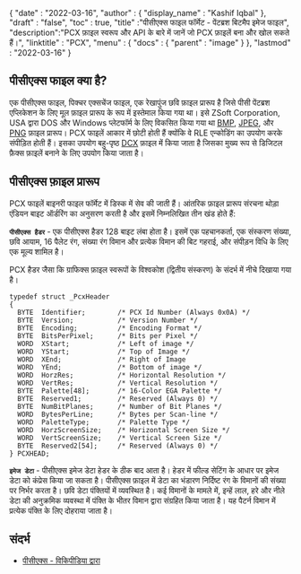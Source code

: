 {
  "date" : "2022-03-16",
  "author" : {
    "display_name" : "Kashif Iqbal"
},
  "draft" : "false",
  "toc" : true,
  "title" :"पीसीएक्स फाइल फॉर्मेट - पेंटब्रश बिटमैप इमेज फाइल",
  "description":"PCX फ़ाइल स्वरूप और API के बारे में जानें जो PCX फ़ाइलें बना और खोल सकते हैं।",
  "linktitle" : "PCX",
  "menu" : {
    "docs" : {
      "parent" : "image"
}
},
  "lastmod" : "2022-03-16"
}

## पीसीएक्स फाइल क्या है?

एक पीसीएक्स फाइल, पिक्चर एक्सचेंज फाइल, एक रेखापुंज छवि फ़ाइल प्रारूप है जिसे पीसी पेंटब्रश एप्लिकेशन के लिए मूल फ़ाइल प्रारूप के रूप में इस्तेमाल किया गया था। इसे ZSoft Corporation, USA द्वारा DOS और Windows प्लेटफॉर्म के लिए विकसित किया गया था [BMP](/hi/image/bmp/), [JPEG](/hi/image/jpeg/), और [PNG](/hi/image/png/) फ़ाइल प्रारूप। PCX फाइलें आकार में छोटी होती हैं क्योंकि वे RLE एन्कोडिंग का उपयोग करके संपीड़ित होती हैं। इसका उपयोग बहु-पृष्ठ [DCX](/hi/image/dcx/) फ़ाइल में किया जाता है जिसका मुख्य रूप से डिजिटल फ़ैक्स फ़ाइलें बनाने के लिए उपयोग किया जाता है।

## पीसीएक्स फ़ाइल प्रारूप

PCX फाइलें बाइनरी फाइल फॉर्मेट में डिस्क में सेव की जाती हैं। आंतरिक फ़ाइल प्रारूप संरचना थोड़ा एंडियन बाइट ऑर्डरिंग का अनुसरण करती है और इसमें निम्नलिखित तीन खंड होते हैं:

**`पीसीएक्स हैडर`** - एक पीसीएक्स हैडर 128 बाइट लंबा होता है। इसमें एक पहचानकर्ता, एक संस्करण संख्या, छवि आयाम, 16 पैलेट रंग, संख्या रंग विमान और प्रत्येक विमान की बिट गहराई, और संपीड़न विधि के लिए एक मूल्य शामिल है।

PCX हैडर जैसा कि ग्राफिक्स फ़ाइल स्वरूपों के विश्वकोश (द्वितीय संस्करण) के संदर्भ में नीचे दिखाया गया है।
```
typedef struct _PcxHeader
{
  BYTE	Identifier;        /* PCX Id Number (Always 0x0A) */
  BYTE	Version;           /* Version Number */
  BYTE	Encoding;          /* Encoding Format */
  BYTE	BitsPerPixel;      /* Bits per Pixel */
  WORD	XStart;            /* Left of image */
  WORD	YStart;            /* Top of Image */
  WORD	XEnd;              /* Right of Image
  WORD	YEnd;              /* Bottom of image */
  WORD	HorzRes;           /* Horizontal Resolution */
  WORD	VertRes;           /* Vertical Resolution */
  BYTE	Palette[48];       /* 16-Color EGA Palette */
  BYTE	Reserved1;         /* Reserved (Always 0) */
  BYTE	NumBitPlanes;      /* Number of Bit Planes */
  WORD	BytesPerLine;      /* Bytes per Scan-line */
  WORD	PaletteType;       /* Palette Type */
  WORD	HorzScreenSize;    /* Horizontal Screen Size */
  WORD	VertScreenSize;    /* Vertical Screen Size */
  BYTE	Reserved2[54];     /* Reserved (Always 0) */
} PCXHEAD;
```

**`इमेज डेटा`** - पीसीएक्स इमेज डेटा हेडर के ठीक बाद आता है। हेडर में फील्ड सेटिंग के आधार पर इमेज डेटा को कंप्रेस किया जा सकता है। पीसीएक्स फ़ाइल में डेटा का भंडारण निर्दिष्ट रंग के विमानों की संख्या पर निर्भर करता है। छवि डेटा पंक्तियों में व्यवस्थित है। कई विमानों के मामले में, इन्हें लाल, हरे और नीले डेटा की अनुक्रमिक व्यवस्था में पंक्ति के भीतर विमान द्वारा संग्रहित किया जाता है। यह पैटर्न विमान में प्रत्येक पंक्ति के लिए दोहराया जाता है।

## संदर्भ

* [पीसीएक्स - विकिपीडिया द्वारा](https://en.wikipedia.org/wiki/PCX)

